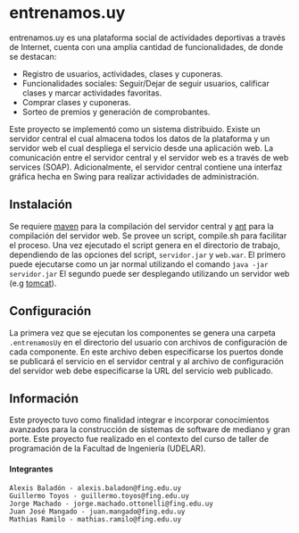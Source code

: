 # entrenamos.uy

entrenamos.uy es una plataforma social de actividades deportivas a través de Internet, cuenta con una amplia cantidad de funcionalidades, de donde se destacan:

* Registro de usuarios, actividades, clases y cuponeras.
* Funcionalidades sociales: Seguir/Dejar de seguir usuarios, calificar clases y marcar actividades favoritas.
* Comprar clases y cuponeras.
* Sorteo de premios y generación de comprobantes. 

Este proyecto se implementó como un sistema distribuido. Existe un servidor central el cual almacena todos los datos de la plataforma y un servidor web el cual despliega el servicio
desde una aplicación web. La comunicación entre el servidor central y el servidor web es a través de web services (SOAP). Adicionalmente, el servidor central contiene una interfaz
gráfica hecha en Swing para realizar actividades de administración.

## Instalación

Se requiere [maven](https://maven.apache.org/) para la compilación del servidor central y [ant](https://ant.apache.org/) para la compilación del servidor web. Se provee un script, compile.sh para facilitar el proceso. Una vez ejecutado
el script genera en el directorio de trabajo, dependiendo de las opciones del script, ``servidor.jar`` y ``web.war``. El primero puede ejecutarse como un jar normal utilizando el comando ``java -jar servidor.jar``
El segundo puede ser desplegando utilizando un servidor web (e.g [tomcat](https://tomcat.apache.org/)).

## Configuración

La primera vez que se ejecutan los componentes se genera una carpeta ``.entrenamosUy`` en el directorio del usuario con archivos de configuración de cada componente. En este archivo deben
especificarse los puertos donde se publicará el servicio en el servidor central y al archivo de configuración del servidor web debe especificarse la URL del servicio web publicado.


## Información

Este proyecto tuvo como finalidad integrar e incorporar conocimientos avanzados para la construcción de sistemas de software de mediano y gran porte. Este proyecto fue realizado en el contexto del
curso de taller de programación de la Facultad de Ingeniería (UDELAR).

#### Integrantes

    Alexis Baladón - alexis.baladon@fing.edu.uy
    Guillermo Toyos - guillermo.toyos@fing.edu.uy
    Jorge Machado - jorge.machado.ottonelli@fing.edu.uy
    Juan José Mangado - juan.mangado@fing.edu.uy
    Mathias Ramilo - mathias.ramilo@fing.edu.uy


